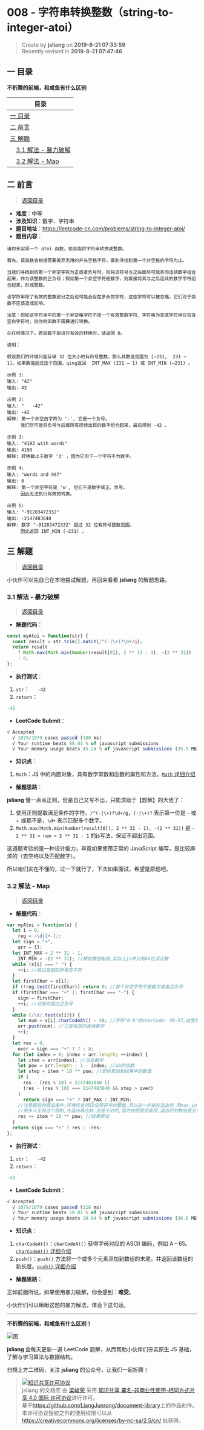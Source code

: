 008 - 字符串转换整数（string-to-integer-atoi）
===

> Create by **jsliang** on **2019-8-21 07:33:59**  
> Recently revised in **2019-8-21 07:47:46**

## <a name="chapter-one" id="chapter-one">一 目录</a>

**不折腾的前端，和咸鱼有什么区别**

| 目录 |
| --- | 
| [一 目录](#chapter-one) | 
| <a name="catalog-chapter-two" id="catalog-chapter-two"></a>[二 前言](#chapter-two) |
| <a name="catalog-chapter-three" id="catalog-chapter-three"></a>[三 解题](#chapter-three) |
| &emsp;[3.1 解法 - 暴力破解](#chapter-three-one) |
| &emsp;[3.2 解法 - Map](#chapter-three-two) |

## <a name="chapter-two" id="chapter-two">二 前言</a>

> [返回目录](#chapter-one)

* **难度**：中等
* **涉及知识**：数字、字符串
* **题目地址**：https://leetcode-cn.com/problems/string-to-integer-atoi/
* **题目内容**：

```
请你来实现一个 atoi 函数，使其能将字符串转换成整数。

首先，该函数会根据需要丢弃无用的开头空格字符，直到寻找到第一个非空格的字符为止。

当我们寻找到的第一个非空字符为正或者负号时，则将该符号与之后面尽可能多的连续数字组合起来，作为该整数的正负号；假如第一个非空字符是数字，则直接将其与之后连续的数字字符组合起来，形成整数。

该字符串除了有效的整数部分之后也可能会存在多余的字符，这些字符可以被忽略，它们对于函数不应该造成影响。

注意：假如该字符串中的第一个非空格字符不是一个有效整数字符、字符串为空或字符串仅包含空白字符时，则你的函数不需要进行转换。

在任何情况下，若函数不能进行有效的转换时，请返回 0。

说明：

假设我们的环境只能存储 32 位大小的有符号整数，那么其数值范围为 [−231,  231 − 1]。如果数值超过这个范围，qing返回  INT_MAX (231 − 1) 或 INT_MIN (−231) 。

示例 1:
输入: "42"
输出: 42

示例 2:
输入: "   -42"
输出: -42
解释: 第一个非空白字符为 '-', 它是一个负号。
     我们尽可能将负号与后面所有连续出现的数字组合起来，最后得到 -42 。

示例 3:
输入: "4193 with words"
输出: 4193
解释: 转换截止于数字 '3' ，因为它的下一个字符不为数字。

示例 4:
输入: "words and 987"
输出: 0
解释: 第一个非空字符是 'w', 但它不是数字或正、负号。
     因此无法执行有效的转换。

示例 5:
输入: "-91283472332"
输出: -2147483648
解释: 数字 "-91283472332" 超过 32 位有符号整数范围。 
     因此返回 INT_MIN (−231) 。
```

## <a name="chapter-three" id="chapter-three">三 解题</a>

> [返回目录](#chapter-one)

小伙伴可以先自己在本地尝试解题，再回来看看 **jsliang** 的解题思路。

### <a name="chapter-three-one" id="chapter-three-one">3.1 解法 - 暴力破解</a>

> [返回目录](#chapter-one)

* **解题代码**：

```js
const myAtoi = function(str) {
  const result = str.trim().match(/^(-|\+)?\d+/g);
  return result
    ? Math.max(Math.min(Number(result[0]), 2 ** 31 - 1), -(2 ** 31))
    : 0;
};
```

* **执行测试**：

1. `str`：`   -42`
2. `return`：

```js
-42
```

* **LeetCode Submit**：

```js
√ Accepted
  √ 1079/1079 cases passed (100 ms)
  √ Your runtime beats 88.01 % of javascript submissions
  √ Your memory usage beats 45.24 % of javascript submissions (35.9 MB)
```

* **知识点**：

1. `Math`：JS 中的内置对象，具有数学常数和函数的属性和方法。[`Math` 详细介绍](https://github.com/LiangJunrong/document-library/blob/master/JavaScript-library/JavaScript/Object/Math.md)

* **解题思路**：

**jsliang** 懂一点点正则，但是自己又写不出，只能求助于【题解】的大佬了：

1. 使用正则提取满足条件的字符，`/^(-|\+)?\d+/g`，`(-|\+)?` 表示第一位是 - 或 + 或都不是，`\d+` 表示匹配多个数字。
2. `Math.max(Math.min(Number(result[0]), 2 ** 31 - 1), -(2 ** 31))` 是 `- 2 ** 31 < num < 2 ** 31 - 1` 的js写法，保证不超出范围。

这道题考验的是一种设计能力，毕竟如果使用正常的 JavaScript 编写，是比较麻烦的（去空格以及匹配数字）。

所以咱们实在不懂的，过一下就行了，下次如果面试，希望是原题吧。

### <a name="chapter-three-two" id="chapter-three-two">3.2 解法 - Map</a>

> [返回目录](#chapter-one)

* **解题代码**：

```js
var myAtoi = function(s) {
  let i = 0,
    reg = /\d|[+-]/;
  let sign = "+",
    arr = [];
  let INT_MAX = 2 ** 31 - 1,
    INT_MIN = -(2 ** 31); //模拟数值极限,实际上js中只有64位浮点数
  while (s[i] === " ") {
    ++i; //跳过首部的所有空字符
  }
  let firstChar = s[i];
  if (!reg.test(firstChar)) return 0; //首个非空字符不是数字或者正负号
  if (firstChar === "+" || firstChar === "-") {
    sign = firstChar;
    ++i; //记录并跳过正负号
  }
  while (/\d/.test(s[i])) {
    let num = s[i].charCodeAt() - 48; //字符"0-9"的charCode: 48-57,这里用字符编码计算出字符对应的数值;
    arr.push(num); //记录有效的连续数字
    ++i;
  }
  let res = 0,
    over = sign === "+" ? 7 : 8;
  for (let index = 0; index < arr.length; ++index) {
    let item = arr[index]; //当前数字
    let pow = arr.length - 1 - index; //10的指数
    let step = item * 10 ** pow; //即将累加到结果中的数值
    if (
      res - (res % 10) > 2147483640 ||
      (res - (res % 10) === 2147483640 && step > over)
    )
      return sign === "+" ? INT_MAX : INT_MIN;
    //注意题目的假设条件:环境仅支持32位带符号的整数,所以这一步是在溢出前 用max_int除以10来比较,以防止结果溢出
    //很多人无视这个限制,先溢出再比较,这是不对的,因为按照题目意思,溢出后的数值是无法表达的,也就无法得知是否溢出了,只能提前判断.
    res += item * 10 ** pow; //结果累加
  }
  return sign === "+" ? res : -res;
};
```

* **执行测试**：

1. `str`：`   -42`
2. `return`：

```js
-42
```

* **LeetCode Submit**：

```js
√ Accepted
  √ 1079/1079 cases passed (116 ms)
  √ Your runtime beats 50.81 % of javascript submissions
  √ Your memory usage beats 20.84 % of javascript submissions (36.6 MB)
```

* **知识点**：

1. `charCodeAt()`：`charCodeAt()` 获得字母对应的 ASCII 编码，例如 A - 65。[`charCodeAt()` 详细介绍](https://github.com/LiangJunrong/document-library/blob/master/JavaScript-library/JavaScript/Function/charCodeAt.md)
2. `push()`：`push()` 方法将一个或多个元素添加到数组的末尾，并返回该数组的新长度。[`push()` 详细介绍](https://github.com/LiangJunrong/document-library/blob/master/JavaScript-library/JavaScript/Function/push.md)

* **解题思路**：

正如前面所说，如果使用暴力破解，你会感到：**难受**。

小伙伴们可以瞅瞅这题的暴力解法，体会下这句话。

---

**不折腾的前端，和咸鱼有什么区别！**

![图](../../../public-repertory/img/z-small-wechat-public-address.jpg)

**jsliang** 会每天更新一道 LeetCode 题解，从而帮助小伙伴们夯实原生 JS 基础，了解与学习算法与数据结构。

扫描上方二维码，关注 **jsliang** 的公众号，让我们一起折腾！

> <a rel="license" href="http://creativecommons.org/licenses/by-nc-sa/4.0/"><img alt="知识共享许可协议" style="border-width:0" src="https://i.creativecommons.org/l/by-nc-sa/4.0/88x31.png" /></a><br /><span xmlns:dct="http://purl.org/dc/terms/" property="dct:title">jsliang 的文档库</span> 由 <a xmlns:cc="http://creativecommons.org/ns#" href="https://github.com/LiangJunrong/document-library" property="cc:attributionName" rel="cc:attributionURL">梁峻荣</a> 采用 <a rel="license" href="http://creativecommons.org/licenses/by-nc-sa/4.0/">知识共享 署名-非商业性使用-相同方式共享 4.0 国际 许可协议</a>进行许可。<br />基于<a xmlns:dct="http://purl.org/dc/terms/" href="https://github.com/LiangJunrong/document-library" rel="dct:source">https://github.com/LiangJunrong/document-library</a>上的作品创作。<br />本许可协议授权之外的使用权限可以从 <a xmlns:cc="http://creativecommons.org/ns#" href="https://creativecommons.org/licenses/by-nc-sa/2.5/cn/" rel="cc:morePermissions">https://creativecommons.org/licenses/by-nc-sa/2.5/cn/</a> 处获得。